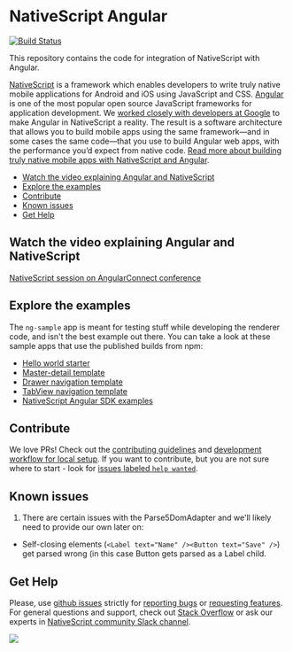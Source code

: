 # NativeScript Angular
[![Build Status](https://travis-ci.org/NativeScript/nativescript-angular.svg?branch=master)](https://travis-ci.org/NativeScript/nativescript-angular)

This repository contains the code for integration of NativeScript with Angular. 

[NativeScript](https://www.nativescript.org/) is a framework which enables developers to write truly native mobile applications for Android and iOS using JavaScript and CSS. [Angular](https://angular.io/) is one of the most popular open source JavaScript frameworks for application development. We [worked closely with developers at Google](http://angularjs.blogspot.bg/2015/12/building-mobile-apps-with-angular-2-and.html) to make Angular in NativeScript a reality. The result is a software architecture that allows you to build mobile apps using the same framework—and in some cases the same code—that you use to build Angular web apps, with the performance you’d expect from native code. [Read more about building truly native mobile apps with NativeScript and Angular](https://docs.nativescript.org/tutorial/ng-chapter-0).


<!-- TOC depthFrom:2 -->

- [Watch the video explaining Angular and NativeScript](#watch-the-video-explaining-angular-and-nativescript)
- [Explore the examples](#explore-the-examples)
- [Contribute](#contribute)
- [Known issues](#known-issues)
- [Get Help](#get-help)

<!-- /TOC -->


## Watch the video explaining Angular and NativeScript
[NativeScript session on AngularConnect conference](https://www.youtube.com/watch?v=4SbiiyRSIwo)

## Explore the examples

The `ng-sample` app is meant for testing stuff while developing the renderer code, and isn't the best example out there. You can take a look at these sample apps that use the published builds from npm:

* [Hello world starter](https://github.com/NativeScript/nativescript-app-templates/tree/master/packages/template-hello-world-ng)
* [Master-detail template](https://github.com/NativeScript/nativescript-app-templates/tree/master/packages/template-master-detail-ng)
* [Drawer navigation template](https://github.com/NativeScript/nativescript-app-templates/tree/master/packages/template-drawer-navigation-ng)
* [TabView navigation template](https://github.com/NativeScript/nativescript-app-templates/tree/master/packages/template-tab-navigation-ng)
* [NativeScript Angular SDK examples](https://github.com/NativeScript/nativescript-sdk-examples-ng)

## Contribute
We love PRs! Check out the [contributing guidelines](CONTRIBUTING.md) and [development workflow for local setup](DevelopmentWorkflow.md). If you want to contribute, but you are not sure where to start - look for [issues labeled `help wanted`](https://github.com/NativeScript/nativescript-angular/issues?q=is%3Aopen+is%3Aissue+label%3A%22help+wanted%22).

## Known issues

1. There are certain issues with the Parse5DomAdapter and we'll likely need to provide our own later on:
  * Self-closing elements (`<Label text="Name" /><Button text="Save" />`) get parsed wrong (in this case Button gets parsed as a Label child.
  
## Get Help 
Please, use [github issues](https://github.com/NativeScript/nativescript-angular/issues) strictly for [reporting bugs](CONTRIBUTING.md#reporting-bugs) or [requesting features](CONTRIBUTING.md#requesting-new-features). For general questions and support, check out [Stack Overflow](https://stackoverflow.com/questions/tagged/nativescript) or ask our experts in [NativeScript community Slack channel](http://developer.telerik.com/wp-login.php?action=slack-invitation).
  
![](https://ga-beacon.appspot.com/UA-111455-24/nativescript/nativescript-angular?pixel) 
